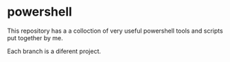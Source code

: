 # powershell
This repository has a a colloction of very useful powershell tools and scripts put together by me.

Each branch is a diferent project.


